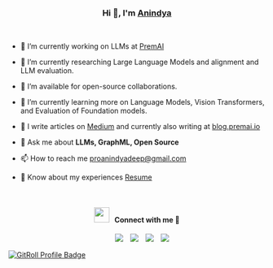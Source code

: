 <h3 align="center">Hi 👋, I'm <a href="https://bento.me/anindyadeep" target="blank">Anindya</a></h1>

<br>



- 🔭 I’m currently working on LLMs at <a href="https://www.premai.io" target="blank">PremAI</a>

- 🔬 I’m currently researching Large Language Models and alignment and LLM evaluation.

- 🤝 I’m available for open-source collaborations.

- 🌱 I’m currently learning more on Language Models, Vision Transformers, and Evaluation of Foundation models.

- 📝 I write articles on [Medium](https://cismography.medium.com/) and currently also writing at [blog.premai.io](https://blog.premai.io/author/anindyadeep/)

- 💬 Ask me about **LLMs, GraphML, Open Source**

- 📫 How to reach me proanindyadeep@gmail.com

- 📄 Know about my experiences <a href="https://drive.google.com/file/d/1R2M_QEqXZWhD7X7JyVmSp52N7fTUrz4R/view?usp=sharing" target="blank">Resume</a>
<br/>
<h4 align="center" > <img src="https://media.giphy.com/media/iY8CRBdQXODJSCERIr/giphy.gif" width="30" height="30" style="margin-right: 10px;">Connect with me 🤝 </h3>

<p align="center">

 <div align="center"  class="icons-social" style="margin-left: 10px;">
        <a style="margin-left: 10px;"  target="_blank" href="https://www.linkedin.com/in/anindyadeep-sannigrahi-38683b1b6/">
			<img src="https://img.icons8.com/doodle/40/000000/linkedin--v2.png"></a>
        <a style="margin-left: 10px;" target="_blank" href="https://github.com/Anindyadeep">
		<img src="https://img.icons8.com/doodle/40/000000/github--v1.png"></a>
		<a style="margin-left: 10px;" target="_blank" href="https://twitter.com/AnindyadeepS">
			<img src="https://img.icons8.com/doodle/1x/twitter-squared--v2.png" ></a>
		<a style="margin-left: 10px;" target="_blank" href="https://youtube.com/@codewithyouml8994">
				<img src="https://img.icons8.com/doodle/1x/youtube--v2.png" ></a>
      </div>

</p>


<a href="https://gitroll.io/profile/utvTWfwRE9uRiJY9giH3IKTRYc4k2" target="_blank"><img src="https://gitroll.io/api/badges/profiles/v1/utvTWfwRE9uRiJY9giH3IKTRYc4k2" alt="GitRoll Profile Badge"/></a>
